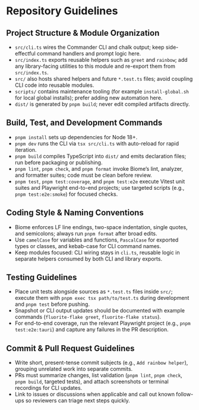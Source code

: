 # Repository Guidelines

## Project Structure & Module Organization
- `src/cli.ts` wires the Commander CLI and chalk output; keep side-effectful command handlers and prompt logic here.
- `src/index.ts` exports reusable helpers such as `greet` and `rainbow`; add any library-facing utilities to this module and re-export them from `src/index.ts`.
- `src/` also hosts shared helpers and future `*.test.ts` files; avoid coupling CLI code into reusable modules.
- `scripts/` contains maintenance tooling (for example `install-global.sh` for local global installs); prefer adding new automation here.
- `dist/` is generated by `pnpm build`; never edit compiled artifacts directly.

## Build, Test, and Development Commands
- `pnpm install` sets up dependencies for Node 18+.
- `pnpm dev` runs the CLI via `tsx src/cli.ts` with auto-reload for rapid iteration.
- `pnpm build` compiles TypeScript into `dist/` and emits declaration files; run before packaging or publishing.
- `pnpm lint`, `pnpm check`, and `pnpm format` invoke Biome’s lint, analyzer, and formatter suites; code must be clean before review.
- `pnpm test`, `pnpm test:coverage`, and `pnpm test:e2e` execute Vitest unit suites and Playwright end-to-end projects; use targeted scripts (e.g., `pnpm test:e2e:smoke`) for focused checks.

## Coding Style & Naming Conventions
- Biome enforces LF line endings, two-space indentation, single quotes, and semicolons; always run `pnpm format` after broad edits.
- Use `camelCase` for variables and functions, `PascalCase` for exported types or classes, and kebab-case for CLI command names.
- Keep modules focused: CLI wiring stays in `cli.ts`, reusable logic in separate helpers consumed by both CLI and library exports.

## Testing Guidelines
- Place unit tests alongside sources as `*.test.ts` files inside `src/`; execute them with `pnpm exec tsx path/to/test.ts` during development and `pnpm test` before pushing.
- Snapshot or CLI output updates should be documented with example commands (`fluorite-flake greet`, `fluorite-flake status`).
- For end-to-end coverage, run the relevant Playwright project (e.g., `pnpm test:e2e:tauri`) and capture any failures in the PR description.

## Commit & Pull Request Guidelines
- Write short, present-tense commit subjects (e.g., `Add rainbow helper`), grouping unrelated work into separate commits.
- PRs must summarize changes, list validation (`pnpm lint`, `pnpm check`, `pnpm build`, targeted tests), and attach screenshots or terminal recordings for CLI updates.
- Link to issues or discussions when applicable and call out known follow-ups so reviewers can triage next steps quickly.
